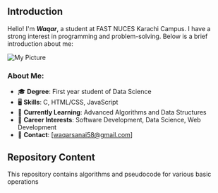 ## Introduction
Hello! I'm ***Waqar***, a student at FAST NUCES Karachi Campus. I have a strong interest in programming and problem-solving. Below is a brief introduction about me:

![My Picture](https://avatars.githubusercontent.com/u/138406571?v=4)

### About Me:
- 🎓 **Degree**: First year student of Data Science
- 🖥️ **Skills**: C, HTML/CSS, JavaScript
- 🌱 **Currently Learning**: Advanced Algorithms and Data Structures
- 💼 **Career Interests**: Software Development, Data Science, Web Development
- 📧 **Contact**: [waqarsanai58@gmail.com] 

## Repository Content
This repository contains algorithms and pseudocode for various basic operations
